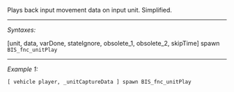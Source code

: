 Plays back input movement data on input unit. Simplified.


---
*Syntaxes:*

[unit, data, varDone, stateIgnore, obsolete_1, obsolete_2, skipTime] spawn `BIS_fnc_unitPlay`

---
*Example 1:*

```sqf
[ vehicle player, _unitCaptureData ] spawn BIS_fnc_unitPlay
```